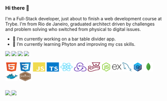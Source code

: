 ### Hi there 👋

I'm a Full-Stack developer, just about to finish a web development course at Trybe. I'm from Rio de Janeiro, graduated architect driven by challenges and problem solving who switched from physical to digital issues. 

- 🔭 I’m currently working on a bar table divider app.
- 🌱 I’m currently learning Phyton and improving my css skills.

<img height="160em" src="https://github-readme-stats.vercel.app/api?username=isadorabayma&show_icons=true&theme=vue-dark#gh-dark-mode-only"/> 

<img height="160em" src="https://github-readme-stats.vercel.app/api?username=isadorabayma&show_icons=true&theme=vue#gh-light-mode-only"/> 

<!-- [![Anurag's GitHub stats-Dark](https://github-readme-stats.vercel.app/api?username=isadorabayma&show_icons=true&theme=vue-dark#gh-dark-mode-only)](https://github.com/anuraghazra/github-readme-stats#gh-dark-mode-only)
[![Anurag's GitHub stats-Light](https://github-readme-stats.vercel.app/api?username=isadorabayma&show_icons=true&theme=vue#gh-light-mode-only)](https://github.com/anuraghazra/github-readme-stats#gh-light-mode-only) -->

<img height="160em" src="https://github-readme-stats.vercel.app/api/top-langs/?username=isadorabayma&layout=compact&langs_count=16&theme=vue-dark#gh-dark-mode-only"/> 
<img height="160em" src="https://github-readme-stats.vercel.app/api/top-langs/?username=isadorabayma&layout=compact&langs_count=16&theme=vue#gh-light-mode-only"/> 


<div style="display: inline_block"><br>
  <img align="center" alt="HTML" title="HTML" height="30" width="40" src="https://raw.githubusercontent.com/devicons/devicon/master/icons/html5/html5-original.svg">
  <img align="center" alt="CSS" title="CSS" height="30" width="40" src="https://raw.githubusercontent.com/devicons/devicon/master/icons/css3/css3-original.svg">
  <img align="center" alt="JavaScript" title="JavaScript" height="30" width="40" src="https://raw.githubusercontent.com/devicons/devicon/master/icons/javascript/javascript-plain.svg">
    <img align="center" alt="TypeScript" title="TypeScript" height="30" width="40" src="https://raw.githubusercontent.com/devicons/devicon/master/icons/typescript/typescript-plain.svg">
  <img align="center" alt="React" title="React" height="30" width="40" src="https://raw.githubusercontent.com/devicons/devicon/master/icons/react/react-original.svg">
    <img align="center" alt="Redux" title="Redux" height="30" width="40" src="https://raw.githubusercontent.com/devicons/devicon/master/icons/redux/redux-original.svg">
   <img align="center" alt="Jest" title="Jest" height="30" width="40" src="https://raw.githubusercontent.com/devicons/devicon/master/icons/jest/jest-plain.svg">
    <img align="center" alt="NodeJs" title="NodeJs" height="30" widh="40" src="https://raw.githubusercontent.com/devicons/devicon/master/icons/nodejs/nodejs-original.svg"> 
    <img align="center" alt="Expressjs" title="Expressjs" height="30" widh="40" src="https://raw.githubusercontent.com/devicons/devicon/master/icons/express/express-original.svg"> 
  <img align="center" alt="MySQL" title="MySQL" height="30" widh="40" src="https://raw.githubusercontent.com/devicons/devicon/master/icons/mysql/mysql-original.svg">
    <img align="center" alt="Sequelize" title="Sequelize" height="30" widh="40" src="https://raw.githubusercontent.com/devicons/devicon/master/icons/sequelize/sequelize-original.svg"> 
  <img align="center" alt="MongoDB" title="MongoDB" height="30" widh="40" src="https://raw.githubusercontent.com/devicons/devicon/master/icons/mongodb/mongodb-original.svg">
    <img align="center" alt="Docker" title="Docker" height="30" width="40" src="https://raw.githubusercontent.com/devicons/devicon/master/icons/docker/docker-original.svg">
 <img align="center" alt="Mocha" title="Mocha" height="30" width="40" src="https://raw.githubusercontent.com/devicons/devicon/master/icons/mocha/mocha-plain.svg">

</div>
  
  ##
 
<div>
  <a href = "mailto:isadora.bayma@gmail.com">
  <img src="https://img.shields.io/badge/-Gmail-%23333?style=for-the-badge&logo=gmail&logoColor=white" target="_blank">
  </a>

  <a href="https://www.linkedin.com/in/isadora-bayma/">
  <img src="https://img.shields.io/badge/-LinkedIn-%230077B5?style=for-the-badge&logo=linkedin&logoColor=white" target="_blank">
  </a>
</div>


<!--
[![Anurag's GitHub stats](https://github-readme-stats.vercel.app/api?username=isadorabayma&count_private=true)](https://github.com/anuraghazra/github-readme-stats)

**isadorabayma/isadorabayma** is a ✨ _special_ ✨ repository because its `README.md` (this file) appears on your GitHub profile.

Here are some ideas to get you started:

- 🌱 I’m currently learning ...
- 👯 I’m looking to collaborate on ...
- 🤔 I’m looking for help with ...
- 💬 Ask me about ...
- 📫 How to reach me: ...
- 😄 Pronouns: ...
- ⚡ Fun fact: ...
-->
